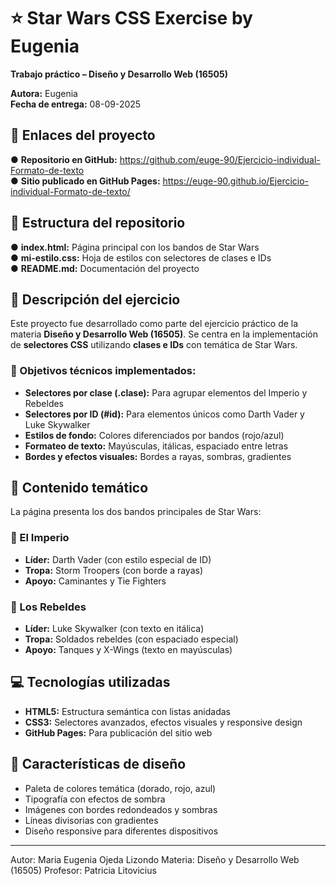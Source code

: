 # ⭐ Star Wars CSS Exercise by Eugenia

**Trabajo práctico – Diseño y Desarrollo Web (16505)**

**Autora:** Eugenia  
**Fecha de entrega:** 08-09-2025

## 🔗 Enlaces del proyecto

● **Repositorio en GitHub:** https://github.com/euge-90/Ejercicio-individual-Formato-de-texto  
● **Sitio publicado en GitHub Pages:** https://euge-90.github.io/Ejercicio-individual-Formato-de-texto/

## 📁 Estructura del repositorio

● **index.html:** Página principal con los bandos de Star Wars  
● **mi-estilo.css:** Hoja de estilos con selectores de clases e IDs  
● **README.md:** Documentación del proyecto

## 📝 Descripción del ejercicio

Este proyecto fue desarrollado como parte del ejercicio práctico de la materia **Diseño y Desarrollo Web (16505)**. Se centra en la implementación de **selectores CSS** utilizando **clases e IDs** con temática de Star Wars.

### 🎯 Objetivos técnicos implementados:

- **Selectores por clase (.clase):** Para agrupar elementos del Imperio y Rebeldes
- **Selectores por ID (#id):** Para elementos únicos como Darth Vader y Luke Skywalker
- **Estilos de fondo:** Colores diferenciados por bandos (rojo/azul)
- **Formateo de texto:** Mayúsculas, itálicas, espaciado entre letras
- **Bordes y efectos visuales:** Bordes a rayas, sombras, gradientes

## 🌌 Contenido temático

La página presenta los dos bandos principales de Star Wars:

### 🔴 El Imperio
- **Líder:** Darth Vader (con estilo especial de ID)
- **Tropa:** Storm Troopers (con borde a rayas)
- **Apoyo:** Caminantes y Tie Fighters

### 🔵 Los Rebeldes  
- **Líder:** Luke Skywalker (con texto en itálica)
- **Tropa:** Soldados rebeldes (con espaciado especial)
- **Apoyo:** Tanques y X-Wings (texto en mayúsculas)

## 💻 Tecnologías utilizadas

- **HTML5:** Estructura semántica con listas anidadas
- **CSS3:** Selectores avanzados, efectos visuales y responsive design
- **GitHub Pages:** Para publicación del sitio web

## 🎨 Características de diseño

- Paleta de colores temática (dorado, rojo, azul)
- Tipografía con efectos de sombra
- Imágenes con bordes redondeados y sombras
- Líneas divisorias con gradientes
- Diseño responsive para diferentes dispositivos

---


Autor: Maria Eugenia Ojeda Lizondo
Materia: Diseño y Desarrollo Web (16505)
Profesor: Patricia Litovicius
